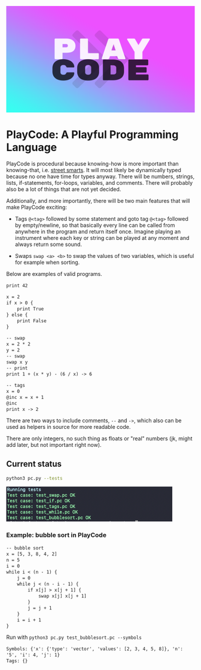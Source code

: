 ![](playcode.png)

# PlayCode: A Playful Programming Language

PlayCode is procedural because knowing-how is more important than knowing-that, i.e. [street smarts](https://en.wikipedia.org/wiki/Procedural_knowledge). It will most likely be dynamically typed because no one have time for types anyway. There will be numbers, strings, lists, if-statements, for-loops, variables, and comments. There will probably also be a lot of things that are not yet decided.

Additionally, and more importantly, there will be two main features that will make PlayCode exciting:

- Tags `@<tag>` followed by some statement and goto tag `@<tag>` followed by empty/newline, so that basically every line can be called from anywhere in the program and return itself once. Imagine playing an instrument where each key or string can be played at any moment and always return some sound.

- Swaps `swap <a> <b>` to swap the values of two variables, which is useful for example when sorting.

Below are examples of valid programs.

```
print 42
```

```
x = 2
if x > 0 {
    print True
} else {
    print False
}
```

```
-- swap
x = 2 * 2
y = 2
-- swap
swap x y
-- print
print 1 + (x * y) - (6 / x) -> 6
```

```
-- tags
x = 0
@inc x = x + 1
@inc
print x -> 2
```

There are two ways to include comments, `--` and `->`, which also can be used as helpers in source for more readable code.

There are only integers, no such thing as floats or "real" numbers (jk, might add later, but not important right now).

## Current status

```bash
python3 pc.py --tests
```

![tests.png](tests.png)

### Example: bubble sort in PlayCode

```
-- bubble sort
x = [5, 3, 8, 4, 2]
n = 5
i = 0
while i < (n - 1) {
    j = 0
    while j < (n - i - 1) {
        if x[j] > x[j + 1] {
            swap x[j] x[j + 1]
        }
        j = j + 1
    }
    i = i + 1
}
```

Run with `python3 pc.py test_bubblesort.pc --symbols`

```
Symbols: {'x': {'type': 'vector', 'values': [2, 3, 4, 5, 8]}, 'n': '5', 'i': 4, 'j': 1}
Tags: {}
```

